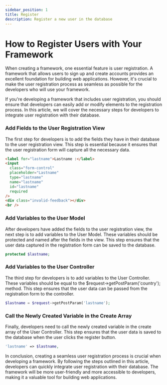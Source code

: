```yaml
---
sidebar_position: 1
title: Register
description: Register a new user in the database
---
```


# How to Register Users with Your Framework

When creating a framework, one essential feature is user registration. A framework that allows users to sign up and create accounts provides an excellent foundation for building web applications. However, it's crucial to make the user registration process as seamless as possible for the developers who will use your framework.

If you're developing a framework that includes user registration, you should ensure that developers can easily add or modify elements to the registration process. In this article, we will cover the necessary steps for developers to integrate user registration with their database.

### Add Fields to the User Registration View

The first step for developers is to add the fields they have in their database to the user registration view. This step is essential because it ensures that the user registration form will capture all the necessary data.

```html
<label for="lastname">Lastname :</label>
<input
  class="form-control"
  placeholder="Lastname"
  type="lastname"
  name="lastname"
  id="lastname"
  required
/>
<div class="invalid-feedback"></div>
<br />
```

### Add Variables to the User Model

After developers have added the fields to the user registration view, the next step is to add variables to the User Model. These variables should be protected and named after the fields in the view. This step ensures that the user data captured in the registration form can be saved to the database.

```php
protected $lastname;
```

### Add Variables to the User Controller

The third step for developers is to add variables to the User Controller. These variables should be equal to the $request->getPostParam('country'); method. This step ensures that the user data can be passed from the registration form to the controller.

```php
$lastname = $request->getPostParam('lastname');
```

### Call the Newly Created Variable in the Create Array

Finally, developers need to call the newly created variable in the create array of the User Controller. This step ensures that the user data is saved to the database when the user clicks the register button.

```php
'lastname' => $lastname,
```

In conclusion, creating a seamless user registration process is crucial when developing a framework. By following the steps outlined in this article, developers can quickly integrate user registration with their database. The framework will be more user-friendly and more accessible to developers, making it a valuable tool for building web applications.
